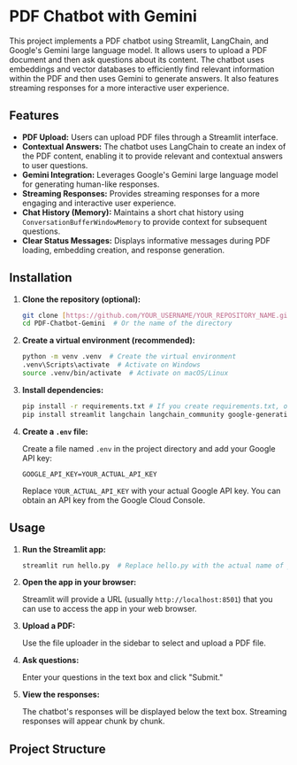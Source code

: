 # PDF Chatbot with Gemini

This project implements a PDF chatbot using Streamlit, LangChain, and Google's Gemini large language model. It allows users to upload a PDF document and then ask questions about its content.  The chatbot uses embeddings and vector databases to efficiently find relevant information within the PDF and then uses Gemini to generate answers.  It also features streaming responses for a more interactive user experience.

## Features

*   **PDF Upload:** Users can upload PDF files through a Streamlit interface.
*   **Contextual Answers:** The chatbot uses LangChain to create an index of the PDF content, enabling it to provide relevant and contextual answers to user questions.
*   **Gemini Integration:** Leverages Google's Gemini large language model for generating human-like responses.
*   **Streaming Responses:** Provides streaming responses for a more engaging and interactive user experience.
*   **Chat History (Memory):**  Maintains a short chat history using `ConversationBufferWindowMemory` to provide context for subsequent questions.
*   **Clear Status Messages:** Displays informative messages during PDF loading, embedding creation, and response generation.

## Installation

1.  **Clone the repository (optional):**

    ```bash
    git clone [https://github.com/YOUR_USERNAME/YOUR_REPOSITORY_NAME.git](https://www.google.com/search?q=https://github.com/YOUR_USERNAME/YOUR_REPOSITORY_NAME.git)  # Replace with your repo URL
    cd PDF-Chatbot-Gemini  # Or the name of the directory
    ```

2.  **Create a virtual environment (recommended):**

    ```bash
    python -m venv .venv  # Create the virtual environment
    .venv\Scripts\activate  # Activate on Windows
    source .venv/bin/activate  # Activate on macOS/Linux
    ```

3.  **Install dependencies:**

    ```bash
    pip install -r requirements.txt # If you create requirements.txt, otherwise install manually.
    pip install streamlit langchain langchain_community google-generativeai python-dotenv
    ```

4.  **Create a `.env` file:**

    Create a file named `.env` in the project directory and add your Google API key:

    ```
    GOOGLE_API_KEY=YOUR_ACTUAL_API_KEY
    ```

    Replace `YOUR_ACTUAL_API_KEY` with your actual Google API key.  You can obtain an API key from the Google Cloud Console.

## Usage

1.  **Run the Streamlit app:**

    ```bash
    streamlit run hello.py  # Replace hello.py with the actual name of your script
    ```

2.  **Open the app in your browser:**

    Streamlit will provide a URL (usually `http://localhost:8501`) that you can use to access the app in your web browser.

3.  **Upload a PDF:**

    Use the file uploader in the sidebar to select and upload a PDF file.

4.  **Ask questions:**

    Enter your questions in the text box and click "Submit."

5.  **View the responses:**

    The chatbot's responses will be displayed below the text box.  Streaming responses will appear chunk by chunk.

## Project Structure